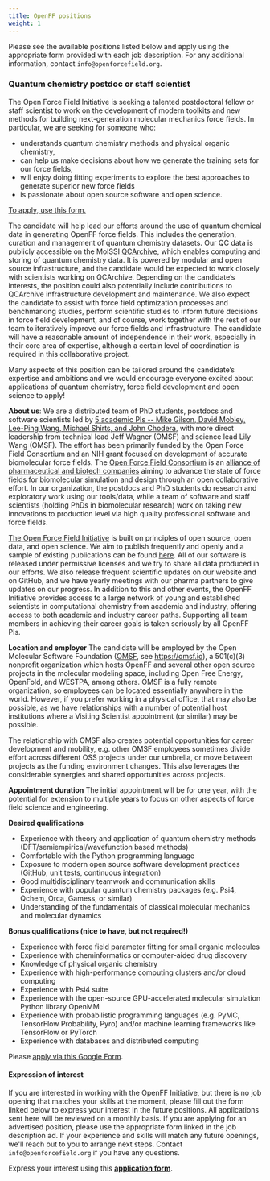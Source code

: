 ```yaml
---
title: OpenFF positions
weight: 1
---
```


Please see the available positions listed below and apply using the appropriate form provided with each job description. For any additional information, contact `info@openforcefield.org`.

### Quantum chemistry postdoc or staff scientist

The Open Force Field Initiative is seeking a talented postdoctoral fellow or staff scientist to work on the development of modern toolkits and new methods for building next-generation molecular mechanics force fields. In particular, we are seeking for someone who:
- understands quantum chemistry methods and physical organic chemistry,
- can help us make decisions about how we generate the training sets for our force fields,
- will enjoy doing fitting experiments to explore the best approaches to generate superior new force fields
- is passionate about open source software and open science. 

[To apply, use this form.](https://forms.gle/mXg5bgqsm8KNByZJ9)

The candidate will help lead our efforts around the use of quantum chemical data in generating OpenFF force fields. This includes the generation, curation and management of quantum chemistry datasets. Our QC data is publicly accessible on the MolSSI [QCArchive](https://qcarchive.molssi.org/), which enables computing and storing of quantum chemistry data. It is powered by modular and open source infrastructure, and the candidate would be expected to work closely with scientists working on QCArchive. Depending on the candidate’s interests, the position could also potentially include contributions to QCArchive infrastructure development and maintenance. We also expect the candidate to assist with force field optimization processes and benchmarking studies, perform scientific studies to inform future decisions in force field development, and of course, work together with the rest of our team to iteratively improve our force fields and infrastructure. The candidate will have a reasonable amount of independence in their work, especially in their core area of expertise, although a certain level of coordination is required in this collaborative project.

Many aspects of this position can be tailored around the candidate’s expertise and ambitions and we would encourage everyone excited about applications of quantum chemistry, force field development and open science to apply!

**About us**: We are a distributed team of PhD students, postdocs and software scientists led by [5 academic PIs -- Mike Gilson, David Mobley, Lee-Ping Wang, Michael Shirts, and John Chodera](https://openforcefield.org/about/team/), with more direct leadership from technical lead Jeff Wagner (OMSF) and science lead Lily Wang (OMSF). The effort has been primarily funded by the Open Force Field Consortium and an NIH grant focused on development of accurate biomolecular force fields. The [Open Force Field Consortium](https://openforcefield.org/about/organization/) is an [alliance of pharmaceutical and biotech companies](https://openforcefield.org/about/organization/#open-force-field-consortium) aiming to advance the state of force fields for biomolecular simulation and design through an open collaborative effort. In our organization, the postdocs and PhD students do research and exploratory work using our tools/data, while a team of software and staff scientists (holding PhDs in biomolecular research) work on taking new innovations to production level via high quality professional software and force fields. 

[The Open Force Field Initiative](http://openforcefield.org) is built on principles of open source, open data, and open science. We aim to publish frequently and openly and a sample of existing publications can be found [here](https://openforcefield.org/science/publications/). All of our software is released under permissive licenses and we try to share all data produced in our efforts. We also release frequent scientific updates on our website and on GitHub, and we have yearly meetings with our pharma partners to give updates on our progress. In addition to this and other events, the OpenFF Initiative provides access to a large network of young and established scientists in computational chemistry from academia and industry, offering access to both academic and industry career paths. Supporting all team members in achieving their career goals is taken seriously by all OpenFF PIs.

**Location and employer**
The candidate will be employed by the Open Molecular Software Foundation ([OMSF](https://omsf.io), see https://omsf.io), a 501(c)(3) nonprofit organization which hosts OpenFF and several other open source projects in the molecular modeling space, including Open Free Energy, OpenFold, and WESTPA, among others. OMSF is a fully remote organization, so employees can be located essentially anywhere in the world. However, if you prefer working in a physical office, that may also be possible, as we have relationships with a number of potential host institutions where a Visiting Scientist appointment (or similar) may be possible. 

The relationship with OMSF also creates potential opportunities for career development and mobility, e.g. other OMSF employees sometimes divide effort across different OSS projects under our umbrella, or move between projects as the funding environment changes. This also leverages the considerable synergies and shared opportunities across projects. 

**Appointment duration**
The initial appointment will be for one year, with the potential for extension to multiple years to focus on other aspects of force field science and engineering.

**Desired qualifications**
- Experience with theory and application of quantum chemistry methods (DFT/semiempirical/wavefunction based methods)
- Comfortable with the Python programming language
- Exposure to modern open source software development practices (GitHub, unit tests, continuous integration)
- Good multidisciplinary teamwork and communication skills
- Experience with popular quantum chemistry packages (e.g. Psi4, Qchem, Orca, Gamess, or similar)
- Understanding of the fundamentals of classical molecular mechanics and molecular dynamics

**Bonus qualifications (nice to have, but not required!)**
- Experience with force field parameter fitting for small organic molecules
- Experience with cheminformatics or computer-aided drug discovery
- Knowledge of physical organic chemistry
- Experience with high-performance computing clusters and/or cloud computing
- Experience with Psi4 suite
- Experience with the open-source GPU-accelerated molecular simulation Python library OpenMM
- Experience with probabilistic programming languages (e.g. PyMC, TensorFlow Probability, Pyro) and/or machine learning frameworks like TensorFlow or PyTorch
- Experience with databases and distributed computing

Please [apply via this Google Form](https://forms.gle/mXg5bgqsm8KNByZJ9).

#### Expression of interest

If you are interested in working with the OpenFF Initiative, but there is no job opening that matches your skills at the moment, please fill out the form linked below to express your interest in the future positions. All applications sent here will be reviewed on a monthly basis. If you are applying for an advertised position, please use the appropriate form linked in the job description ad. If your experience and skills will match any future openings, we'll reach out to you to arrange next steps. Contact `info@openforcefield.org` if you have any questions.

Express your interest using this [**application form**](https://forms.gle/6QwHnUM4x9hUcxALA).
